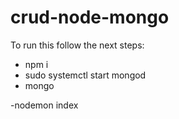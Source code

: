 # crud-node-mongo

To run this follow the next steps:

- npm i
- sudo systemctl start mongod
- mongo

-nodemon index

